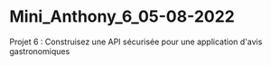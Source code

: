 # Mini_Anthony_6_05-08-2022
Projet 6 : Construisez une API sécurisée pour une application d'avis gastronomiques
